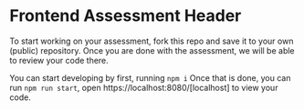 # Frontend Assessment Header

To start working on your assessment, fork this repo and save it to your own (public) repository. Once you are done with the assessment, we will be able to review your code there.

You can start developing by first, running `npm i`
Once that is done, you can run `npm run start`, open https://localhost:8080/[localhost] to view your code. 
